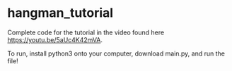 # hangman_tutorial
Complete code for the tutorial in the video found here https://youtu.be/5aUc4K42mVA.

To run, install python3 onto your computer, download main.py, and run the file!
